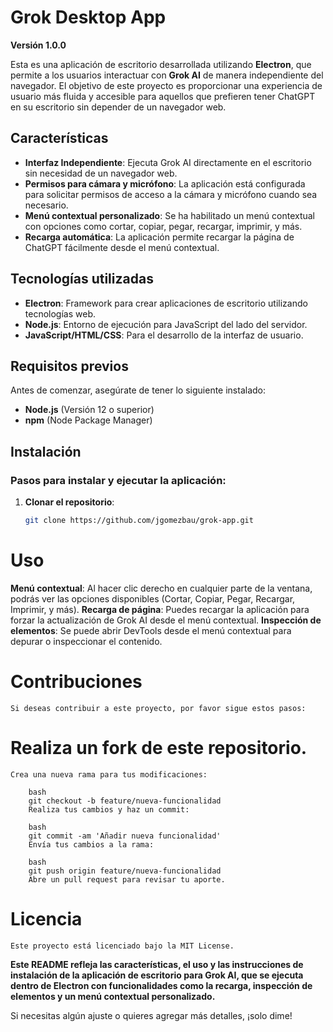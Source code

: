 # Grok Desktop App

**Versión 1.0.0**

Esta es una aplicación de escritorio desarrollada utilizando **Electron**, que permite a los usuarios interactuar con **Grok AI** de manera independiente del navegador. El objetivo de este proyecto es proporcionar una experiencia de usuario más fluida y accesible para aquellos que prefieren tener ChatGPT en su escritorio sin depender de un navegador web.

## Características

- **Interfaz Independiente**: Ejecuta Grok AI directamente en el escritorio sin necesidad de un navegador web.
- **Permisos para cámara y micrófono**: La aplicación está configurada para solicitar permisos de acceso a la cámara y micrófono cuando sea necesario.
- **Menú contextual personalizado**: Se ha habilitado un menú contextual con opciones como cortar, copiar, pegar, recargar, imprimir, y más.
- **Recarga automática**: La aplicación permite recargar la página de ChatGPT fácilmente desde el menú contextual.
  
## Tecnologías utilizadas

- **Electron**: Framework para crear aplicaciones de escritorio utilizando tecnologías web.
- **Node.js**: Entorno de ejecución para JavaScript del lado del servidor.
- **JavaScript/HTML/CSS**: Para el desarrollo de la interfaz de usuario.

## Requisitos previos

Antes de comenzar, asegúrate de tener lo siguiente instalado:

- **Node.js** (Versión 12 o superior)
- **npm** (Node Package Manager)

## Instalación

### Pasos para instalar y ejecutar la aplicación:

1. **Clonar el repositorio**:

   ```bash
   git clone https://github.com/jgomezbau/grok-app.git

# Uso
**Menú contextual**: 
	Al hacer clic derecho en cualquier parte de la ventana, podrás ver las opciones disponibles (Cortar, Copiar, Pegar, Recargar, Imprimir, y más).
**Recarga de página**: 
	Puedes recargar la aplicación para forzar la actualización de Grok AI desde el menú contextual.
**Inspección de elementos**: 
	Se puede abrir DevTools desde el menú contextual para depurar o inspeccionar el contenido.

# Contribuciones
	Si deseas contribuir a este proyecto, por favor sigue estos pasos:

# Realiza un fork de este repositorio.
	Crea una nueva rama para tus modificaciones:

		bash
		git checkout -b feature/nueva-funcionalidad
		Realiza tus cambios y haz un commit:

		bash
		git commit -am 'Añadir nueva funcionalidad'
		Envía tus cambios a la rama:

		bash
		git push origin feature/nueva-funcionalidad
		Abre un pull request para revisar tu aporte.

# Licencia
	Este proyecto está licenciado bajo la MIT License.


**Este README refleja las características, el uso y las instrucciones de instalación de la aplicación de escritorio para **Grok AI**, que se ejecuta dentro de **Electron** con funcionalidades como la recarga, inspección de elementos y un menú contextual personalizado.**

Si necesitas algún ajuste o quieres agregar más detalles, ¡solo dime!

